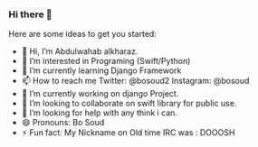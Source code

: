 ### Hi there 👋

<!--
**bosoud/bosoud** is a ✨ _special_ ✨ repository because its `README.md` (this file) appears on your GitHub profile.-->

Here are some ideas to get you started:
- 👋 Hi, I’m Abdulwahab alkharaz.
- 👀 I’m interested in Programing (Swift/Python)
- 🌱 I’m currently learning Django Framework
- 📫 How to reach me Twitter: @bosoud2 Instagram: @bosoud
- 🔭 I’m currently working on django Project.
- 👯 I’m looking to collaborate on swift library for public use.
- 🤔 I’m looking for help with any think i can.
- 😄 Pronouns: Bo Soud
- ⚡ Fun fact: My Nickname on Old time IRC was : DOOOSH
